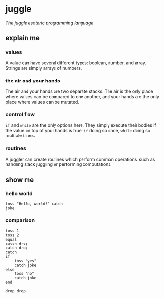 # juggle

*The juggle esoteric programming language*

## explain me

### values

A value can have several different types: boolean, number, and array. Strings
are simply arrays of numbers.

### the air and your hands

The air and your hands are two separate stacks. The air is the only place where
values can be compared to one another, and your hands are the only place where
values can be mutated.

### control flow

`if` and `while` are the only options here. They simply execute their bodies if
the value on top of your hands is true, `if` doing so once, `while` doing so
multiple times.

### routines

A juggler can create routines which perform common operations, such as handling
stack juggling or performing computations.

## show me

### hello world

```
toss "Hello, world!" catch
joke
```

### comparison

```
toss 1
toss 2
equal
catch drop
catch drop
catch
if
    toss "yes"
    catch joke
else
    toss "no"
    catch joke
end

drop drop
```


